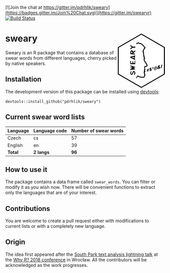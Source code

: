 [![Join the chat at https://gitter.im/pdrhlik/sweary](https://badges.gitter.im/Join%20Chat.svg)](https://gitter.im/swearyr)
[![Build Status](https://travis-ci.org/pdrhlik/sweary.svg?branch=master)](https://travis-ci.org/pdrhlik/sweary)

# sweary <img src="sticker/sweary-sticker.png" align="right" width="150" />

Sweary is an R package that contains a database of swear words from different languages, cherry picked by native speakers.

## Installation

The development version of this package can be installed using [devtools](https://github.com/r-lib/devtools):

```
devtools::install_github("pdrhlik/sweary")
```

## Current swear word lists

| Language      | Language code | Number of swear words |
| ------------- | ------------- | --------------------- |
| Czech         | cs            | 57                    |
| English       | en            | 39                    |
| **Total**     | **2 langs**   | **96**                |

## How to use it

The package contains a data frame called `swear_words`. You can filter or modify it as you wish now. There will be convenient functions to extract only the languages that are of your interest.

## Contributions

You are welcome to create a pull request either with modifications to current lists or with a completely new language.

## Origin

The idea first appeared after the [South Park text analysis lightning talk](https://github.com/pdrhlik/southparktalk-whyr2018) at the [Why R? 2018 conference](http://whyr2018.pl/) in Wrocław. All the contributors will be acknowledged as the work progresses.

